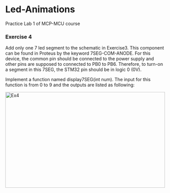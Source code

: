 # Led-Animations
Practice Lab 1 of MCP-MCU course

### Exercise 4
Add only one 7 led segment to the schematic in Exercise3. This component can be found in Proteus by the keyword 7SEG-COM-ANODE. For this device, the common pin should be connected to the power supply and other pins are supposed to connected to PB0 to PB6. Therefore, to turn-on a segment in this 7SEG, the STM32 pin should be in logic 0 (0V).
 
Implement a function named display7SEG(int num). The input for this function is from 0 to 9 and the outputs are listed as following:

<img width="500" height="300" alt="Ex4" src="https://github.com/user-attachments/assets/7ab0ecdf-bed3-497b-a82a-6109d8280263" />

